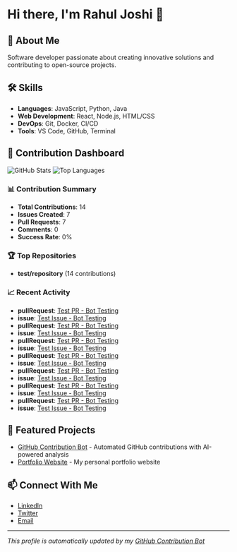# Hi there, I'm Rahul Joshi 👋

## 🚀 About Me
Software developer passionate about creating innovative solutions and contributing to open-source projects.

## 🛠️ Skills
- **Languages**: JavaScript, Python, Java
- **Web Development**: React, Node.js, HTML/CSS
- **DevOps**: Git, Docker, CI/CD
- **Tools**: VS Code, GitHub, Terminal

## 🤖 Contribution Dashboard
![GitHub Stats](https://github-readme-stats.vercel.app/api?username=Rahuljoshi07&show_icons=true&theme=radical)
![Top Languages](https://github-readme-stats.vercel.app/api/top-langs/?username=Rahuljoshi07&layout=compact&theme=radical)

### 📊 Contribution Summary
- **Total Contributions**: 14
- **Issues Created**: 7
- **Pull Requests**: 7
- **Comments**: 0
- **Success Rate**: 0%

### 🏆 Top Repositories
- **test/repository** (14 contributions)

### 📈 Recent Activity
- **pullRequest**: [Test PR - Bot Testing](https://github.com/test/repo/pull/1)
- **issue**: [Test Issue - Bot Testing](https://github.com/test/repo/issues/1)
- **pullRequest**: [Test PR - Bot Testing](https://github.com/test/repo/pull/1)
- **issue**: [Test Issue - Bot Testing](https://github.com/test/repo/issues/1)
- **pullRequest**: [Test PR - Bot Testing](https://github.com/test/repo/pull/1)
- **issue**: [Test Issue - Bot Testing](https://github.com/test/repo/issues/1)
- **pullRequest**: [Test PR - Bot Testing](https://github.com/test/repo/pull/1)
- **issue**: [Test Issue - Bot Testing](https://github.com/test/repo/issues/1)
- **pullRequest**: [Test PR - Bot Testing](https://github.com/test/repo/pull/1)
- **issue**: [Test Issue - Bot Testing](https://github.com/test/repo/issues/1)
- **pullRequest**: [Test PR - Bot Testing](https://github.com/test/repo/pull/1)
- **issue**: [Test Issue - Bot Testing](https://github.com/test/repo/issues/1)
- **pullRequest**: [Test PR - Bot Testing](https://github.com/test/repo/pull/1)
- **issue**: [Test Issue - Bot Testing](https://github.com/test/repo/issues/1)

## 🌟 Featured Projects
- [GitHub Contribution Bot](https://github.com/Rahuljoshi07/github-contribution-bot) - Automated GitHub contributions with AI-powered analysis
- [Portfolio Website](https://github.com/Rahuljoshi07/Portfolio-Website) - My personal portfolio website

## 📫 Connect With Me
- [LinkedIn](https://linkedin.com/in/rahuljoshi07)
- [Twitter](https://twitter.com/rahuljoshi07)
- [Email](mailto:your-email@example.com)

---
*This profile is automatically updated by my [GitHub Contribution Bot](https://github.com/Rahuljoshi07/github-contribution-bot)*
